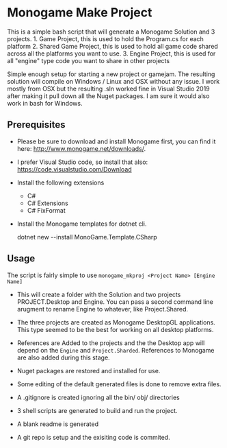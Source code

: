 # Monogame Make Project

This is a simple bash script that will generate a Monogame Solution and 3 projects. 
    1. Game Project, this is used to hold the Program.cs for each platform
    2. Shared Game Project, this is used to hold all game code shared across all the platforms you want to use.
    3. Engine Project, this is used for all "engine" type code you want to share in other projects

Simple enough setup for starting a new project or gamejam. The resulting solution will compile on Windows / Linux and OSX without any issue. I work mostly from OSX but the resulting .sln worked fine in Visual Studio 2019 after making it pull down all the Nuget packages. I am sure it would also work in bash for Windows.

## Prerequisites

* Please be sure to download and install Monogame first, you can find it here: http://www.monogame.net/downloads/.

* I prefer Visual Studio code, so install that also: https://code.visualstudio.com/Download

* Install the following extensions
    - C#
    - C# Extensions
    - C# FixFormat

* Install the Monogame templates for dotnet cli.

   dotnet new --install MonoGame.Template.CSharp

## Usage

The script is fairly simple to use ```monogame_mkproj <Project Name> [Engine Name]```

- This will create a folder with the Solution and two projects PROJECT.Desktop and Engine. You can pass a second command line arugment to rename Engine to whatever, like Project.Shared. 

- The three projects are created as Monogame DesktopGL applications. This type seemed to be the best for working on all desktop platforms.

- References are Added to the projects and the the Desktop app will depend on the `Engine` and `Project.Sharded`. References to Monogame are also added during this stage.

- Nuget packages are restored and installed for use.

- Some editing of the default generated files is done to remove extra files.

- A .gitignore is created ignoring all the bin/ obj/ directories

- 3 shell scripts are generated to build and run the project.

- A blank readme is generated

- A git repo is setup and the exisiting code is commited.